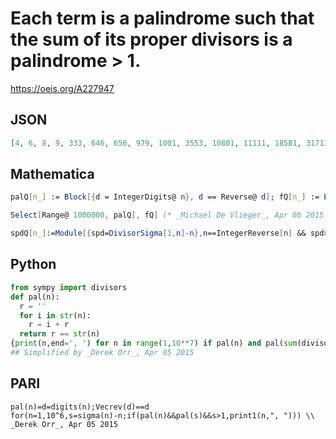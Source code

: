 # Each term is a palindrome such that the sum of its proper divisors is a palindrome \> 1\.
https://oeis.org/A227947
## JSON
```JSON
[4, 6, 8, 9, 333, 646, 656, 979, 1001, 3553, 10801, 11111, 18581, 31713, 34943, 48484, 57375, 95259, 99099, 158851, 262262, 569965, 1173711, 1216121, 1399931, 1439341, 1502051, 1925291, 3203023, 3436343, 3659563, 3662663, 3803083, 3888883, 5185815, 5352535, 5893985, 5990995, 6902096, 9341439, 9452549]
```
## Mathematica
```Mathematica
palQ[n_] := Block[{d = IntegerDigits@ n}, d == Reverse@ d]; fQ[n_] := Block[{s = DivisorSigma[1, n] - n}, palQ@ s && s > 1]; Select[
```
```Mathematica
Select[Range@ 1000000, palQ], fQ] (* _Michael De Vlieger_, Apr 06 2015 *)
```
```Mathematica
spdQ[n_]:=Module[{spd=DivisorSigma[1,n]-n},n==IntegerReverse[n] && spd>1 && spd==IntegerReverse[spd]]; Select[Range[10^7],spdQ] (* The program uses the IntegerReverse function from Mathematica version 10 *) (* _Harvey P. Dale_, Jan 03 2016 *)
```
## Python
```Python
from sympy import divisors
def pal(n):
  r = ''
  for i in str(n):
    r = i + r
  return r == str(n)
{print(n,end=', ') for n in range(1,10**7) if pal(n) and pal(sum(divisors(n))-n) and len(divisors(n)) > 2}
## Simplified by _Derek Orr_, Apr 05 2015
```
## PARI
```PARI
pal(n)=d=digits(n);Vecrev(d)==d
for(n=1,10^6,s=sigma(n)-n;if(pal(n)&&pal(s)&&s>1,print1(n,", "))) \\ _Derek Orr_, Apr 05 2015
```

